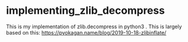 # implementing_zlib_decompress
This is my implementation of zlib.decompress in python3 . This is largely based on this: https://pyokagan.name/blog/2019-10-18-zlibinflate/
